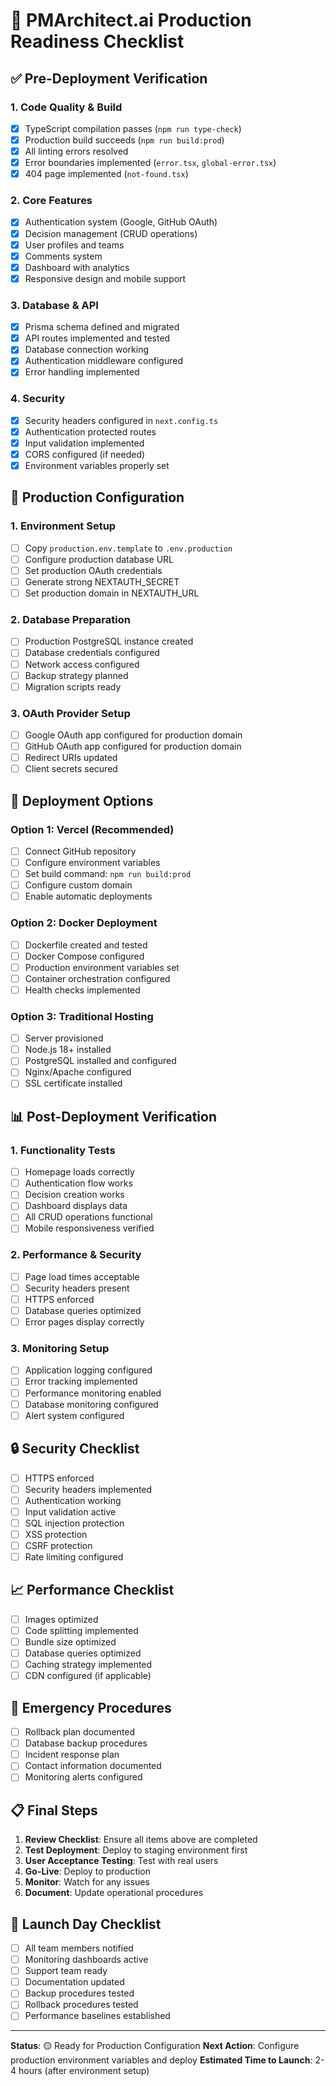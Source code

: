 # 🚀 PMArchitect.ai Production Readiness Checklist

## ✅ Pre-Deployment Verification

### 1. Code Quality & Build
- [x] TypeScript compilation passes (`npm run type-check`)
- [x] Production build succeeds (`npm run build:prod`)
- [x] All linting errors resolved
- [x] Error boundaries implemented (`error.tsx`, `global-error.tsx`)
- [x] 404 page implemented (`not-found.tsx`)

### 2. Core Features
- [x] Authentication system (Google, GitHub OAuth)
- [x] Decision management (CRUD operations)
- [x] User profiles and teams
- [x] Comments system
- [x] Dashboard with analytics
- [x] Responsive design and mobile support

### 3. Database & API
- [x] Prisma schema defined and migrated
- [x] API routes implemented and tested
- [x] Database connection working
- [x] Authentication middleware configured
- [x] Error handling implemented

### 4. Security
- [x] Security headers configured in `next.config.ts`
- [x] Authentication protected routes
- [x] Input validation implemented
- [x] CORS configured (if needed)
- [x] Environment variables properly set

## 🔧 Production Configuration

### 1. Environment Setup
- [ ] Copy `production.env.template` to `.env.production`
- [ ] Configure production database URL
- [ ] Set production OAuth credentials
- [ ] Generate strong NEXTAUTH_SECRET
- [ ] Set production domain in NEXTAUTH_URL

### 2. Database Preparation
- [ ] Production PostgreSQL instance created
- [ ] Database credentials configured
- [ ] Network access configured
- [ ] Backup strategy planned
- [ ] Migration scripts ready

### 3. OAuth Provider Setup
- [ ] Google OAuth app configured for production domain
- [ ] GitHub OAuth app configured for production domain
- [ ] Redirect URIs updated
- [ ] Client secrets secured

## 🚀 Deployment Options

### Option 1: Vercel (Recommended)
- [ ] Connect GitHub repository
- [ ] Configure environment variables
- [ ] Set build command: `npm run build:prod`
- [ ] Configure custom domain
- [ ] Enable automatic deployments

### Option 2: Docker Deployment
- [ ] Dockerfile created and tested
- [ ] Docker Compose configured
- [ ] Production environment variables set
- [ ] Container orchestration configured
- [ ] Health checks implemented

### Option 3: Traditional Hosting
- [ ] Server provisioned
- [ ] Node.js 18+ installed
- [ ] PostgreSQL installed and configured
- [ ] Nginx/Apache configured
- [ ] SSL certificate installed

## 📊 Post-Deployment Verification

### 1. Functionality Tests
- [ ] Homepage loads correctly
- [ ] Authentication flow works
- [ ] Decision creation works
- [ ] Dashboard displays data
- [ ] All CRUD operations functional
- [ ] Mobile responsiveness verified

### 2. Performance & Security
- [ ] Page load times acceptable
- [ ] Security headers present
- [ ] HTTPS enforced
- [ ] Database queries optimized
- [ ] Error pages display correctly

### 3. Monitoring Setup
- [ ] Application logging configured
- [ ] Error tracking implemented
- [ ] Performance monitoring enabled
- [ ] Database monitoring configured
- [ ] Alert system configured

## 🔒 Security Checklist

- [ ] HTTPS enforced
- [ ] Security headers implemented
- [ ] Authentication working
- [ ] Input validation active
- [ ] SQL injection protection
- [ ] XSS protection
- [ ] CSRF protection
- [ ] Rate limiting configured

## 📈 Performance Checklist

- [ ] Images optimized
- [ ] Code splitting implemented
- [ ] Bundle size optimized
- [ ] Database queries optimized
- [ ] Caching strategy implemented
- [ ] CDN configured (if applicable)

## 🚨 Emergency Procedures

- [ ] Rollback plan documented
- [ ] Database backup procedures
- [ ] Incident response plan
- [ ] Contact information documented
- [ ] Monitoring alerts configured

## 📋 Final Steps

1. **Review Checklist**: Ensure all items above are completed
2. **Test Deployment**: Deploy to staging environment first
3. **User Acceptance Testing**: Test with real users
4. **Go-Live**: Deploy to production
5. **Monitor**: Watch for any issues
6. **Document**: Update operational procedures

## 🎯 Launch Day Checklist

- [ ] All team members notified
- [ ] Monitoring dashboards active
- [ ] Support team ready
- [ ] Documentation updated
- [ ] Backup procedures tested
- [ ] Rollback procedures tested
- [ ] Performance baselines established

---

**Status**: 🟡 Ready for Production Configuration
**Next Action**: Configure production environment variables and deploy
**Estimated Time to Launch**: 2-4 hours (after environment setup)
